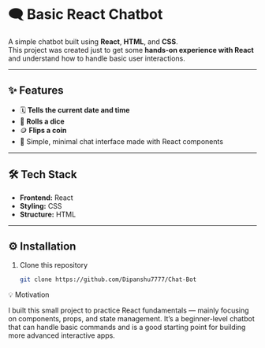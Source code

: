 # 🗨️ Basic React Chatbot

A simple chatbot built using **React**, **HTML**, and **CSS**.  
This project was created just to get some **hands-on experience with React** and understand how to handle basic user interactions.

---

## ✨ Features

- 🗓️ **Tells the current date and time**
- 🎲 **Rolls a dice**
- 🪙 **Flips a coin**
- 💬 Simple, minimal chat interface made with React components

---

## 🛠️ Tech Stack

- **Frontend:** React  
- **Styling:** CSS  
- **Structure:** HTML  

---

## ⚙️ Installation

1. Clone this repository  
   ```bash
   git clone https://github.com/Dipanshu7777/Chat-Bot


💡 Motivation

I built this small project to practice React fundamentals —
mainly focusing on components, props, and state management.
It’s a beginner-level chatbot that can handle basic commands and is a good starting point for building more advanced interactive apps.

